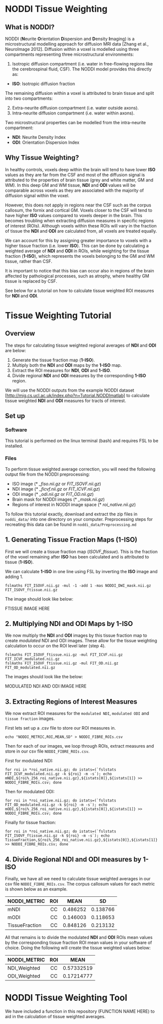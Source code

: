 # NODDI Tissue Weighting

## What is NODDI?
NODDI (**N**eurite **O**rientation **D**ispersion and **D**ensity **I**maging) is a microstructural modelling approach for diffusion MRI data [Zhang et al., NeuroImage 2012]. Diffusion within a voxel is modelled using three compartments representing three microstructural environments:

1. Isotropic diffusion compartment (i.e. water in free-flowing regions like the cerebrospinal fluid, CSF). The NODDI model provides this directly as:
  - **ISO**: Isotropic diffusion fraction

The remaining diffusion within a voxel is attributed to brain tissue and split into two compartments:

2. Extra-neurite diffusion compartment (i.e. water outside axons).
3. Intra-neurite diffusion compartment (i.e. water within axons).

  Two microstructural properties can be modelled from the intra-neurite compartment:

   - **NDI**: Neurite Density Index
   - **ODI**: Orientation Dispersion Index

## Why Tissue Weighting?

In healthy controls, voxels deep within the brain will tend to have lower **ISO** values as they are far from the CSF and most of the diffusion signal is attributed to the properties of brain tissue (grey and white matter, GM and WM). In this deep GM and WM tissue, **NDI** and **ODI** values will be comparable across voxels as they are associated with the majority of diffusion signal within the voxel.

However, this does not apply in regions near the CSF such as the corpus callosum, the fornix and cortical GM. Voxels closer to the CSF will tend to have higher **ISO** values compared to voxels deeper in the brain. This becomes troubling when extracting diffusion measures in specific regions of interest (ROIs). Although voxels within these ROIs will vary in the fraction of tissue the **NDI** and **ODI** are calculated from, all voxels are treated equally.

We can account for this by assigning greater importance to voxels with a higher tissue fraction (i.e. lower **ISO**). This can be done by calculating a weighted average of **NDI** and **ODI** in ROIs, while weighting for the tissue fraction (**1-ISO**), which represents the voxels belonging to the GM and WM tissue, rather than CSF.

It is important to notice that this bias can occur also in regions of the brain affected by pathological processes, such as atrophy, where healthy GM tissue is replaced by CSF.

See below for a tutorial on how to calculate tissue weighted ROI measures for **NDI** and **ODI**.

# Tissue Weighting Tutorial

## Overview

The steps for calculating tissue weighted regional averages of **NDI** and **ODI** are below:

1. Generate the tissue fraction map (**1-ISO**).
2. Multiply both the **NDI** and **ODI** maps by the **1-ISO** map.
3. Extract the ROI measures for **NDI**, **ODI** and **1-ISO**.
4. Divide regional **NDI** and **ODI** measures by the corresponding **1-ISO** region.

We will use the NODDI outputs from the example NODDI dataset [http://mig.cs.ucl.ac.uk/index.php?n=Tutorial.NODDImatlab] to calculate tissue weighted **NDI** and **ODI** measures for tracts of interest.


## Set up

### Software

This tutorial is performed on the linux terminal (bash) and requires FSL to be installed.

### Files

To perform tissue weighted average correction, you will need the following output file from the NODDI preprocessing:

- ISO image (* *_fiso.nii.gz* or *FIT_ISOVF.nii.gz*)
- NDI image (* *_ficvf.nii.gz* or *FIT_ICVF.nii.gz*)
- ODI image (* *_odi.nii.gz* or *FIT_OD.nii.gz*)
- Brain mask for NODDI images (* *_mask.nii.gz*)
- Regions of interest in NODDI image space (* *roi_native.nii.gz*)

To follow this tutorial exactly, download and extract the zip files in `noddi_data/` into one directory on your computer. Preprocessing steps for recreating this data can be found in `noddi_data/Preprocessing.md`

## 1. Generating Tissue Fraction Maps (1-ISO)

First we will create a tissue fraction map (*ISOVF_ftissue*). This is the fraction of the voxel remaining after **ISO** has been calculated and is attributed to tissue (**1-ISO**).

We can calculate **1-ISO** in one line using FSL by inverting the **ISO** image and adding 1.

```
fslmaths FIT_ISOVF.nii.gz -mul -1 -add 1 -mas NODDI_DWI_mask.nii.gz FIT_ISOVF_ftissue.nii.gz
```

The image should look like below:

FTISSUE IMAGE HERE

## 2. Multiplying NDI and ODI Maps by 1-ISO

We now multiply the **NDI** and **ODI** images by this tissue fraction map to create *modulated* NDI and ODI images. These allow for the tissue weighting calculation to occur on the ROI level later (step 4).

```
fslmaths FIT_ISOVF_ftissue.nii.gz -mul FIT_ICVF.nii.gz FIT_ICVF_modulated.nii.gz
fslmaths FIT_ISOVF_ftissue.nii.gz -mul FIT_OD.nii.gz FIT_OD_modulated.nii.gz
```
The images should look like the below:

MODULATED NDI AND ODI IMAGE HERE

## 3. Extracting Regions of Interest Measures

We now extract ROI measures for the `modulated NDI`, `modulated ODI` and `tissue fraction` images.

First lets set up a .csv file to store our ROI measures in.

```
echo "NODDI_METRIC,ROI,MEAN,SD" > NODDI_FIBRE_ROIs.csv
```

Then for each of our images, we loop through ROIs, extract measures and store in our csv file `NODDI_FIBRE_ROIs.csv`.

First for modulated NDI:
```
for roi in *roi_native.nii.gz; do istats=(`fslstats FIT_ICVF_modulated.nii.gz -k ${roi} -m -s`); echo mNDI,${roi%_256_roi_native.nii.gz},${istats[0]},${istats[1]} >> NODDI_FIBRE_ROIs.csv; done
```

Then for modulated ODI:

```
for roi in *roi_native.nii.gz; do istats=(`fslstats FIT_OD_modulated.nii.gz -k ${roi} -m -s`); echo mODI,${roi%_256_roi_native.nii.gz},${istats[0]},${istats[1]} >> NODDI_FIBRE_ROIs.csv; done
```

Finally for tissue fraction:

```
for roi in *roi_native.nii.gz; do istats=(`fslstats FIT_ISOVF_ftissue.nii.gz -k ${roi} -m -s`); echo TissueFraction,${roi%_256_roi_native.nii.gz},${istats[0]},${istats[1]} >> NODDI_FIBRE_ROIs.csv; done
```

## 4. Divide Regional NDI and ODI measures by 1-ISO

Finally, we have all we need to calculate tissue weighted averages in our csv file `NODDI_FIBRE_ROIs.csv`. The corpus callosum values for each metric is shown below as an example.


| NODDI_METRIC    | ROI     |  MEAN       | SD       |
| -----------     | :----:  | :---------: | :-------:|
| mNDI            | CC      |  0.486252   | 0.138766 |
| mODI            | CC      |  0.146003   | 0.118653 |
| TissueFraction  | CC      |  0.848126   | 0.213132 |

All that remains is to divide the modulated **NDI** and **ODI** ROIs mean values by the corresponding tissue fraction ROI mean values in your software of choice. Doing the following will create the tissue weighted values below:

| NODDI_METRIC    | ROI     |  MEAN       |
| -----------     | :----:  | :---------: |
| NDI_Weighted    | CC      |  0.57332519 |
| ODI_Weighted    | CC      |  0.17214777 |


# NODDI Tissue Weighting Tool

We have included a function in this repository (FUNCTION NAME HERE) to aid in the calculation of tissue weighted averages.

